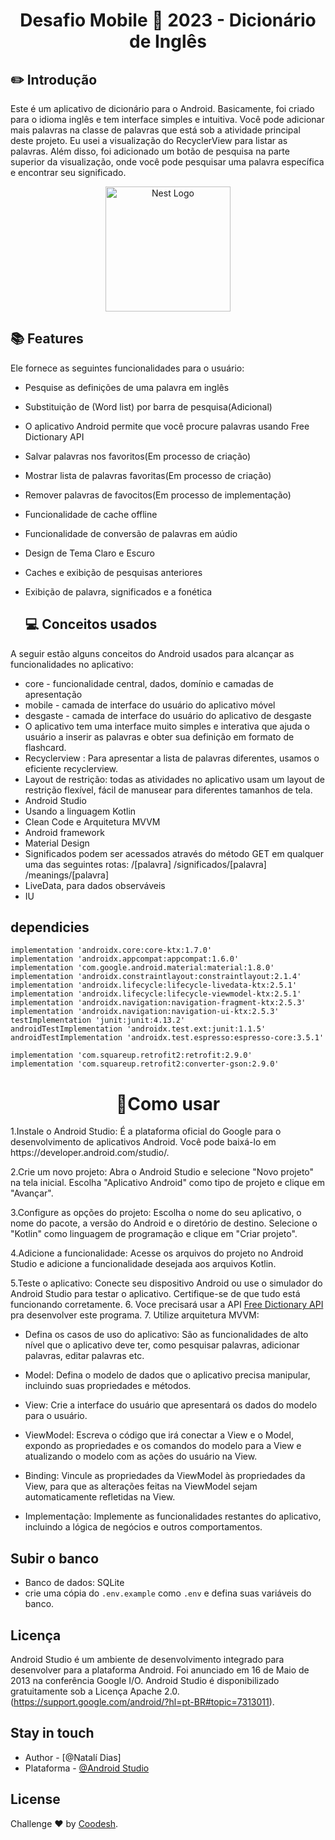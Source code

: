 

 <h1 align="center">
  Desafio Mobile 🏅 2023 - Dicionário de Inglês
</h1>




  ## ✏️ Introdução

  Este é um aplicativo de dicionário para o Android. Basicamente, foi criado para o idioma inglês e tem interface simples e intuitiva.
  Você pode adicionar mais palavras na classe de palavras que está sob a atividade principal deste projeto. Eu usei a visualização do RecyclerView para listar as  
  palavras. Além disso, foi adicionado um botão de pesquisa na parte superior da visualização, onde você pode pesquisar uma palavra específica e encontrar seu significado.
  



<p align="center">
  <a href="https://media.discordapp.net/attachments/1019265341311963186/1070501163625087057/Original2x.png?width=720&height=221" target="blank"><img src="https://media.discordapp.net/attachments/1019265341311963186/1070501163625087057/Original2x.png?width=720&height=221" width="200" alt="Nest Logo" /></a>
</p>


  ## 📚 Features


Ele fornece as seguintes funcionalidades para o usuário:

- Pesquise as definições de uma palavra em inglês
- Substituição de (Word list) por barra de pesquisa(Adicional)
- O aplicativo Android permite que você procure palavras usando Free Dictionary API
- Salvar palavras nos favoritos(Em processo de criação)
- Mostrar lista de palavras favoritas(Em processo de criação)
- Remover palavras de favocitos(Em processo de implementação)
- Funcionalidade de cache offline
- Funcionalidade de conversão de palavras em aúdio
- Design de Tema Claro e Escuro
- Caches e exibição de pesquisas anteriores
- Exibição de palavra, significados e a fonética


  ## 💻 Conceitos usados

 A seguir estão alguns conceitos do Android usados para alcançar as funcionalidades no aplicativo:

- core - funcionalidade central, dados, domínio e camadas de apresentação
- mobile - camada de interface do usuário do aplicativo móvel
- desgaste - camada de interface do usuário do aplicativo de desgaste
- O aplicativo tem uma interface muito simples e interativa que ajuda o usuário a inserir as palavras e obter sua definição em formato de flashcard.
- Recyclerview : Para apresentar a lista de palavras diferentes, usamos o eficiente recyclerview.
- Layout de restrição: todas as atividades no aplicativo usam um layout de restrição flexível, fácil de manusear para diferentes tamanhos de tela.
- Android Studio
- Usando a linguagem Kotlin
- Clean Code e Arquitetura MVVM
- Android framework
- Material Design 
- Significados podem ser acessados através do método GET em qualquer uma das seguintes rotas:
 /[palavra]
 /significados/[palavra]
 /meanings/[palavra]
- LiveData, para dados observáveis
- IU
 
## dependicies
    implementation 'androidx.core:core-ktx:1.7.0'
    implementation 'androidx.appcompat:appcompat:1.6.0'
    implementation 'com.google.android.material:material:1.8.0'
    implementation 'androidx.constraintlayout:constraintlayout:2.1.4'
    implementation 'androidx.lifecycle:lifecycle-livedata-ktx:2.5.1'
    implementation 'androidx.lifecycle:lifecycle-viewmodel-ktx:2.5.1'
    implementation 'androidx.navigation:navigation-fragment-ktx:2.5.3'
    implementation 'androidx.navigation:navigation-ui-ktx:2.5.3'
    testImplementation 'junit:junit:4.13.2'
    androidTestImplementation 'androidx.test.ext:junit:1.1.5'
    androidTestImplementation 'androidx.test.espresso:espresso-core:3.5.1'

    implementation 'com.squareup.retrofit2:retrofit:2.9.0'
    implementation 'com.squareup.retrofit2:converter-gson:2.9.0'


 <h1 align="center">
 📝Como usar
</h1>
1.Instale o Android Studio: É a plataforma oficial do Google para o desenvolvimento de aplicativos Android. Você pode baixá-lo em https://developer.android.com/studio/.

2.Crie um novo projeto: Abra o Android Studio e selecione "Novo projeto" na tela inicial. Escolha "Aplicativo Android" como tipo de projeto e clique em "Avançar".

3.Configure as opções do projeto: Escolha o nome do seu aplicativo, o nome do pacote, a versão do Android e o diretório de destino. Selecione o "Kotlin" como linguagem de programação e clique em "Criar projeto".

4.Adicione a funcionalidade: Acesse os arquivos do projeto no Android Studio e adicione a funcionalidade desejada aos arquivos Kotlin.

5.Teste o aplicativo: Conecte seu dispositivo Android ou use o simulador do Android Studio para testar o aplicativo. Certifique-se de que tudo está funcionando corretamente.
6. Voce precisará usar a API [Free Dictionary API](https://dictionaryapi.dev/) pra desenvolver este programa.
7. Utilize arquitetura MVVM:
- Defina os casos de uso do aplicativo: São as funcionalidades de alto nível que o aplicativo deve ter, como pesquisar palavras, adicionar palavras, editar palavras etc.

- Model: Defina o modelo de dados que o aplicativo precisa manipular, incluindo suas propriedades e métodos.

- View: Crie a interface do usuário que apresentará os dados do modelo para o usuário.

- ViewModel: Escreva o código que irá conectar a View e o Model, expondo as propriedades e os comandos do modelo para a View e atualizando o modelo com as ações do usuário na View.

- Binding: Vincule as propriedades da ViewModel às propriedades da View, para que as alterações feitas na ViewModel sejam automaticamente refletidas na View.

- Implementação: Implemente as funcionalidades restantes do aplicativo, incluindo a lógica de negócios e outros comportamentos.

















## Subir o banco

- Banco de dados: SQLite
- crie uma cópia do `.env.example` como `.env` e defina suas variáveis do banco.


## Licença
Android Studio é um ambiente de desenvolvimento integrado para desenvolver para a plataforma Android. Foi anunciado em 16 de Maio de 2013 na conferência Google I/O. Android Studio é disponibilizado gratuitamente sob a Licença Apache 2.0.
(https://support.google.com/android/?hl=pt-BR#topic=7313011).

## Stay in touch

- Author - [@Natalí Dias]
- Plataforma - [@Android Studio](https://developer.android.com/studio/intro?hl=pt-br)

## License
Challenge ♥ by [Coodesh](https://coodesh.com).
